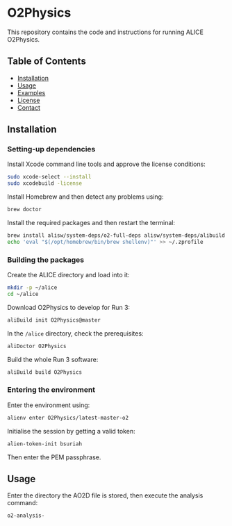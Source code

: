 # O2Physics

This repository contains the code and instructions for running ALICE O2Physics.

## Table of Contents

- [Installation](#installation)
- [Usage](#usage)
- [Examples](#examples)
- [License](#license)
- [Contact](#contact)

## Installation
### Setting-up dependencies
Install Xcode command line tools and approve the license conditions:
```bash
sudo xcode-select --install
sudo xcodebuild -license
```

Install Homebrew and then detect any problems using:
```bash
brew doctor
```

Install the required packages and then restart the terminal:
```bash
brew install alisw/system-deps/o2-full-deps alisw/system-deps/alibuild
echo 'eval "$(/opt/homebrew/bin/brew shellenv)"' >> ~/.zprofile
```
### Building the packages
Create the ALICE directory and load into it:
```bash
mkdir -p ~/alice
cd ~/alice
```
Download O2Physics to develop for Run 3:
```bash
aliBuild init O2Physics@master
```
In the ```/alice``` directory, check the prerequisites:
```bash
aliDoctor O2Physics
```
Build the whole Run 3 software:
```bash
aliBuild build O2Physics
```
### Entering the environment
Enter the environment using:
```bash
alienv enter O2Physics/latest-master-o2
```
Initialise the session by getting a valid token:
```bash
alien-token-init bsuriah
```
Then enter the PEM passphrase.
## Usage
Enter the directory the AO2D file is stored, then execute the analysis command:
```bash
o2-analysis-
```
